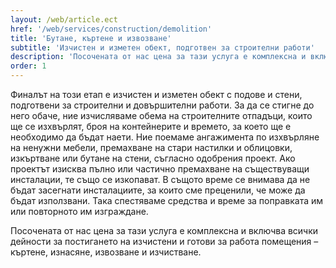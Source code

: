 ```yaml
---
layout: /web/article.ect
href: '/web/services/construction/demolition'
title: 'Бутане, къртене и извозване'
subtitle: 'Изчистен и изметен обект, подготвен за строителни работи'
description: 'Посочената от нас цена за тази услуга е комплексна и включва всички дейности за постигането на изчистени и готови за работа помещения – къртене, изнасяне, извозване и изчистване.'
order: 1
---
```

Финалът на този етап е изчистен и изметен обект с подове и стени, подготвени за строителни и довършителни работи. За да се стигне до него обаче, ние изчисляваме обема на строителните отпадъци, които ще се изхвърлят, броя на контейнерите и времето, за което ще е необходимо да бъдат наети. Ние поемаме ангажимента по изхвърляне на ненужни мебели, премахване на стари настилки и облицовки, изкъртване или бутане на стени, съгласно одобрения проект. Ако проектът изисква пълно или частично премахване на съществуващи инсталации, те също се изкопават. В същото време се внимава да не бъдат засегнати инсталациите, за които сме преценили, че може да бъдат използвани. Така спестяваме средства и време за поправката им или повторното им изграждане.

Посочената от нас цена за тази услуга е комплексна и включва всички дейности за постигането на изчистени и готови за работа помещения – къртене, изнасяне, извозване и изчистване.
